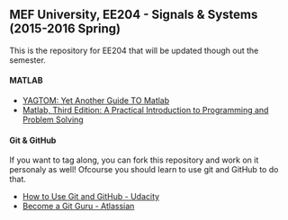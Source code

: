 ## MEF University, EE204 - Signals &amp; Systems (2015-2016 Spring)
This is the repository for EE204 that will be updated though out the semester.

#### MATLAB
- <a href="http://ubcmatlabguide.github.io/" target="_blank">YAGTOM: Yet Another Guide TO Matlab</a>
- <a href="http://www.amazon.com/Matlab-Third-Practical-Introduction-Programming/dp/0124058760/ref=sr_1_1?ie=UTF8&qid=1453801219&sr=8-1&keywords=MATLAB" target="_blank">Matlab, Third Edition: A Practical Introduction to Programming and Problem Solving</a>

#### Git &amp; GitHub
If you want to tag along, you can fork this repository and work on it personaly as well! Ofcourse you should learn to use git and GitHub to do that.
- <a href="https://www.udacity.com/course/how-to-use-git-and-github--ud775" target="_blank">How to Use Git and GitHub - Udacity</a>
- <a href="https://www.atlassian.com/git/tutorials/" target="_blank">Become a Git Guru - Atlassian</a>

